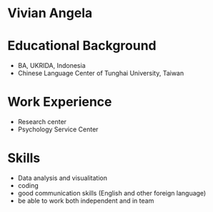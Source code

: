 # Vivian Angela

# Educational Background
- BA, UKRIDA, Indonesia
- Chinese Language Center of Tunghai University, Taiwan

# Work Experience
- Research center
- Psychology Service Center

# Skills
- Data analysis and visualitation
- coding
- good communication skills (English and other foreign language) 
- be able to work both independent and in team
